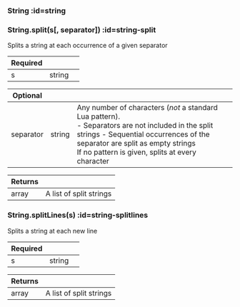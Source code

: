 <section class="segment">

### String :id=string


</section>
<section class="segment">

### String.split(s[, separator]) :id=string-split

Splits a string at each occurrence of a given separator

| **Required** | []() | []() |
| --- | --- | --- |
| s | string |  |

| **Optional** | []() | []() |
| --- | --- | --- |
| separator | string | Any number of characters (_not_ a standard Lua pattern). <br> - Separators are not included in the split strings - Sequential occurrences of the separator are split as empty strings <br> If no pattern is given, splits at every character |

| **Returns** | []() |
| --- | --- |
| array | A list of split strings |

</section>
<section class="segment">

### String.splitLines(s) :id=string-splitlines

Splits a string at each new line

| **Required** | []() | []() |
| --- | --- | --- |
| s | string |  |

| **Returns** | []() |
| --- | --- |
| array | A list of split strings |

</section>